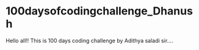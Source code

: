 # 100daysofcodingchallenge_Dhanush
Hello all!! This is 100 days coding challenge by Adithya saladi sir....
